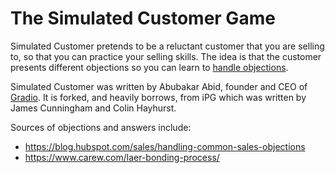 The Simulated Customer Game
===

Simulated Customer pretends to be a reluctant customer that you are selling to, so that you 
can practice your selling skills. The idea is that the customer presents different
objections so you can learn to [handle objections]("https://www.carew.com/laer-bonding-process/).

Simulated Customer was written by Abubakar Abid, founder and CEO of [Gradio](www.gradio.app).
It is forked, and heavily borrows, from iPG which was written by James Cunningham and Colin Hayhurst.

Sources of objections and answers include:
- https://blog.hubspot.com/sales/handling-common-sales-objections
- https://www.carew.com/laer-bonding-process/
